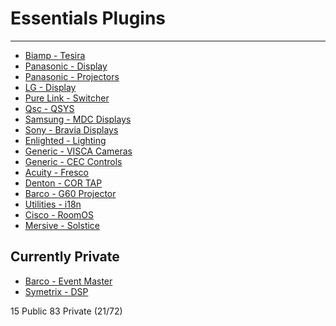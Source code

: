 # Essentials Plugins 
---
* [Biamp - Tesira](https://github.com/PepperDash/epi-dsp-tesira)
* [Panasonic - Display](PepperDash/PanasonicDisplay.EPI)
* [Panasonic - Projectors](https://github.com/PepperDash/epi-display-panasonic-projectors)
* [LG - Display](https://github.com/PepperDash/epi-display-lg)
* [Pure Link - Switcher](https://github.com/PepperDash/epi-switcher-pure-link)
* [Qsc - QSYS](PepperDash/epi-qsc-qsysdsp)
* [Samsung - MDC Displays](https://github.com/PepperDash/epi-display-samsung-mdc)
* [Sony - Bravia Displays](PepperDash/epi-display-sony-bravia)
* [Enlighted - Lighting](PepperDash/epi-lighting-enlighted)
* [Generic - VISCA Cameras](https://github.com/PepperDash/epi-camera-visca)
* [Generic - CEC Controls](https://github.com/PepperDash/epi-generic-cec-display)
* [Acuity - Fresco](PepperDash/epi-lighting-acuity-fresco)
* [Denton - COR TAP](PepperDash/epi-lighting-denton-cor-tap)
* [Barco - G60 Projector](PepperDash/epi-projector-barco-g60)
* [Utilities - i18n](https://github.com/PepperDash/epi-utilities-i18n)
* [Cisco - RoomOS](PepperDash/epi-videoCodec-ciscoExtended)
* [Mersive - Solstice](https://github.com/PepperDash/epi-mersive-solstice)



Currently Private
---
* [Barco - Event Master](https://github.com/PepperDash/epi-barco-event-master)
* [Symetrix - DSP](https://github.com/PepperDash/epi-dsp-symetrix)


15 Public 
83 Private (21/72)
